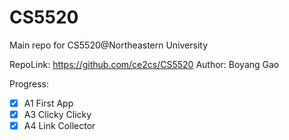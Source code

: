 # CS5520

Main repo for CS5520@Northeastern University

RepoLink: https://github.com/ce2cs/CS5520
Author: Boyang Gao

Progress:
- [x] A1 First App
- [x] A3 Clicky Clicky
- [x] A4 Link Collector

